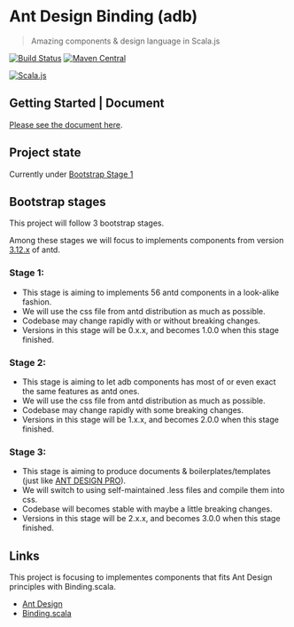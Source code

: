 # Ant Design Binding (adb)
> Amazing components &amp; design language in Scala.js

[![Build Status](https://travis-ci.org/ant-design-binding/ant-design-binding.svg?branch=master)](https://travis-ci.org/ant-design-binding/ant-design-binding) [![Maven Central](https://maven-badges.herokuapp.com/maven-central/org.ant-design-binding/adb-component_sjs0.6_2.11/badge.svg)](https://search.maven.org/search?q=g:org.ant-design-binding%20adb-component)

[![Scala.js](https://img.shields.io/badge/scala.js-0.6.26-blue.svg)](https://www.scala-js.org) 

## Getting Started | Document
[Please see the document here](https://ant-design-binding.org/).

## Project state
Currently under [Bootstrap Stage 1](#stage-1)

## Bootstrap stages
This project will follow 3 bootstrap stages.

Among these stages we will focus to implements components from version [3.12.x](https://github.com/ant-design/ant-design/releases/tag/3.12.1) of antd.
### Stage 1:
* This stage is aiming to implements 56 antd components in a look-alike fashion.
* We will use the css file from antd distribution as much as possible.
* Codebase may change rapidly with or without breaking changes.
* Versions in this stage will be 0.x.x, and becomes 1.0.0 when this stage finished.
### Stage 2:
* This stage is aiming to let adb components has most of or even exact the same features as antd ones.
* We will use the css file from antd distribution as much as possible.
* Codebase may change rapidly with some breaking changes.
* Versions in this stage will be 1.x.x, and becomes 2.0.0 when this stage finished.
### Stage 3:
* This stage is aiming to produce documents & boilerplates/templates (just like [ANT DESIGN PRO](https://pro.ant.design/index-cn)).
* We will switch to using self-maintained .less files and compile them into css.
* Codebase will becomes stable with maybe a little breaking changes.
* Versions in this stage will be 2.x.x, and becomes 3.0.0 when this stage finished.

## Links
This project is focusing to implementes components that fits Ant Design principles with Binding.scala.

* [Ant Design](https://ant.design/)
* [Binding.scala](https://github.com/ThoughtWorksInc/Binding.scala)
